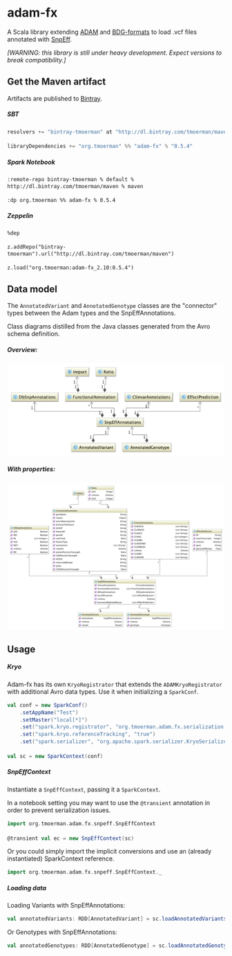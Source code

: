 # adam-fx

A Scala library extending [ADAM](https://github.com/bigdatagenomics/adam) and [BDG-formats](https://github.com/bigdatagenomics/bdg-formats) to load .vcf files annotated with [SnpEff](http://snpeff.sourceforge.net/). 

*[WARNING: this library is still under heavy development. Expect versions to break compatibility.]*

## Get the Maven artifact

Artifacts are published to [Bintray](https://bintray.com/tmoerman/maven/adam-fx).

##### SBT

```sbt
resolvers += "bintray-tmoerman" at "http://dl.bintray.com/tmoerman/maven"`

libraryDependencies += "org.tmoerman" %% "adam-fx" % "0.5.4"
```

##### Spark Notebook

```
:remote-repo bintray-tmoerman % default % http://dl.bintray.com/tmoerman/maven % maven

:dp org.tmoerman %% adam-fx % 0.5.4
```

##### Zeppelin

```
%dep

z.addRepo("bintray-tmoerman").url("http://dl.bintray.com/tmoerman/maven")

z.load("org.tmoerman:adam-fx_2.10:0.5.4")
```

## Data model

The `AnnotatedVariant` and `AnnotatedGenotype` classes are the "connector" types between the Adam types and the SnpEffAnnotations.

Class diagrams distilled from the Java classes generated from the Avro schema definition. 

##### Overview:

![Class diagram](img/adam_fx_small_diagram.png?raw=true)

##### With properties:

![Class diagram](img/adam_fx_class_diagram.png?raw=true)

## Usage

##### Kryo

Adam-fx has its own `KryoRegistrator` that extends the `ADAMKryoRegistrator` with additional Avro data types. Use it
when initializing a `SparkConf`.
      
```scala
val conf = new SparkConf()
    .setAppName("Test")
    .setMaster("local[*]")
    .set("spark.kryo.registrator", "org.tmoerman.adam.fx.serialization.AdamFxKryoRegistrator")
    .set("spark.kryo.referenceTracking", "true")
    .set("spark.serializer", "org.apache.spark.serializer.KryoSerializer")
    
val sc = new SparkContext(conf)
```

##### SnpEffContext

Instantiate a `SnpEffContext`, passing it a `SparkContext`. 

In a notebook setting you may want to use the `@transient` annotation in order to prevent serialization issues.

```scala
import org.tmoerman.adam.fx.snpeff.SnpEffContext

@transient val ec = new SnpEffContext(sc)
```

Or you could simply import the implicit conversions and use an (already instantiated) SparkContext reference.

```scala
import org.tmoerman.adam.fx.snpeff.SnpEffContext._
```    
    
##### Loading data

Loading Variants with SnpEffAnnotations:

```scala
val annotatedVariants: RDD[AnnotatedVariant] = sc.loadAnnotatedVariants(annotatedVcf)
```

Or Genotypes with SnpEffAnnotations:

```scala
val annotatedGenotypes: RDD[AnnotatedGenotype] = sc.loadAnnotatedGenotypes(annotatedVcf)
```
